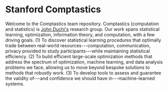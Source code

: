 # Stanford Comptastics

Welcome to the Comptastics team repository. Comptastics (computation and statistics) is [John Duchi's](https://web.stanford.edu/~jduchi) research group. Our work spans statistical learning, optimization, information theory, and computation, with a few driving goals. (1) To discover statistical learning procedures that optimally trade between real-world resources---computation, communication, privacy provided to study participants---while maintaining statistical efficiency. (2) To build efficient large-scale optimization methods that address the spectrum of optimization, machine learning, and data analysis problems we face, allowing us to move beyond bespoke solutions to methods that robustly work. (3) To develop tools to assess and guarantee the validity of---and confidence we should have in---machine-learned systems.
